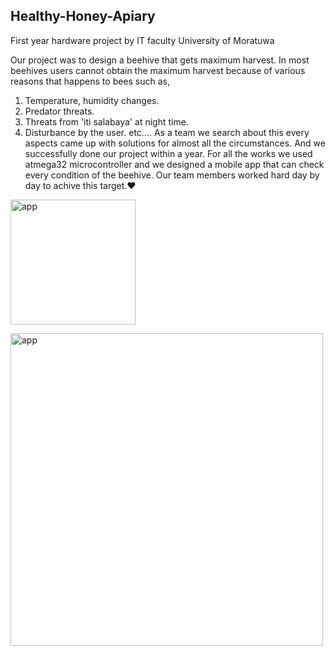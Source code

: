 ## Healthy-Honey-Apiary
First year hardware project by IT faculty University of Moratuwa

Our project was to design a beehive that gets maximum harvest.
In most beehives users cannot obtain the maximum harvest because of various reasons that happens to bees such as,
1. Temperature, humidity changes.
2. Predator threats.
3. Threats from 'iti salabaya' at night time.
4. Disturbance by the user.
etc....
As a team we search about this every aspects came up with solutions for almost all the circumstances. 
And we successfully done our project within a year.
For all the works we used atmega32 microcontroller and we designed a mobile app that can check every condition of the beehive. 
Our team members worked hard day by day to achive this target.❤️

<img width="200" alt="app" 
src="https://github.com/PulsaraSandeepa/Healthy-Honey-Apiary/blob/master/App.jpg">

<img width="500" alt="app" 
src="https://github.com/PulsaraSandeepa/Healthy-Honey-Apiary/blob/master/Project.jpg">
